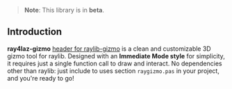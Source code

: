 > **Note**: This library is in **beta**.

## Introduction

**ray4laz-gizmo** [header for raylib-gizmo](https://github.com/cloudofoz/raylib-gizmo) is a clean and customizable 3D gizmo tool for raylib. Designed with an **Immediate Mode style** for simplicity, it requires just a single function call to draw and interact.
No dependencies other than raylib: just include to uses section `raygizmo.pas` in your project, and you're ready to go!

